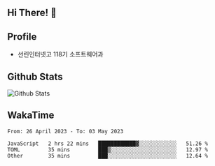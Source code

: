 ## Hi There! 👋

## Profile

-   선린인터넷고 118기 소프트웨어과

## Github Stats

![Github Stats](https://github-readme-stats.vercel.app/api/top-langs/?username=NY0510&theme=tokyonight&hide_border=true&layout=compact)

## WakaTime

<!--START_SECTION:waka-->

```text
From: 26 April 2023 - To: 03 May 2023

JavaScript   2 hrs 22 mins   ████████████▓░░░░░░░░░░░░   51.26 %
TOML         35 mins         ███▒░░░░░░░░░░░░░░░░░░░░░   12.97 %
Other        35 mins         ███░░░░░░░░░░░░░░░░░░░░░░   12.64 %
```

<!--END_SECTION:waka-->
